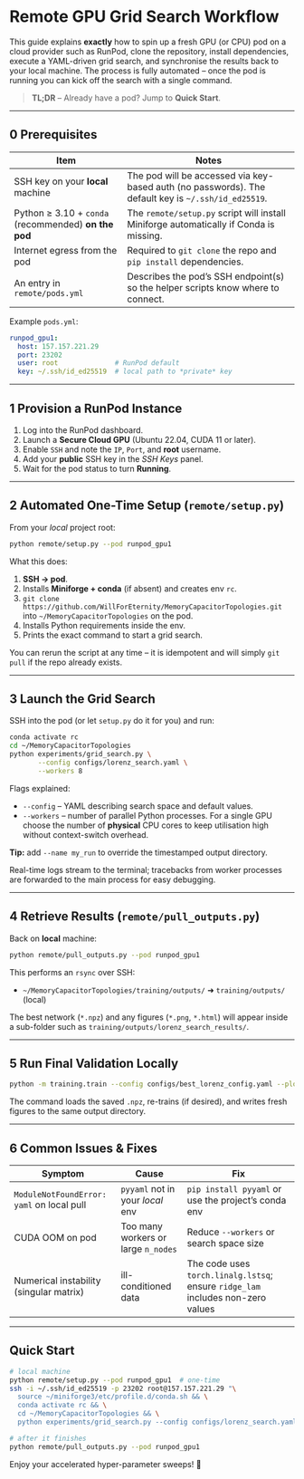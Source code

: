 # Remote GPU Grid Search Workflow

This guide explains **exactly** how to spin up a fresh GPU (or CPU) pod on a cloud provider such as RunPod, clone the repository, install dependencies, execute a YAML-driven grid search, and synchronise the results back to your local machine.  The process is fully automated – once the pod is running you can kick off the search with a single command.

> **TL;DR** – Already have a pod?  Jump to **Quick Start**.

---

## 0  Prerequisites

| Item | Notes |
|------|-------|
| SSH key on your **local** machine | The pod will be accessed via key-based auth (no passwords).  The default key is `~/.ssh/id_ed25519`. |
| Python ≥ 3.10 + `conda` (recommended) **on the pod** | The `remote/setup.py` script will install Miniforge automatically if Conda is missing. |
| Internet egress from the pod | Required to `git clone` the repo and `pip install` dependencies. |
| An entry in `remote/pods.yml` | Describes the pod’s SSH endpoint(s) so the helper scripts know where to connect. |

Example `pods.yml`:
```yaml
runpod_gpu1:
  host: 157.157.221.29
  port: 23202
  user: root              # RunPod default
  key: ~/.ssh/id_ed25519  # local path to *private* key
```

---

## 1  Provision a RunPod Instance

1. Log into the RunPod dashboard.
2. Launch a **Secure Cloud GPU** (Ubuntu 22.04, CUDA 11 or later).
3. Enable `SSH` and note the `IP`, `Port`, and **root** username.
4. Add your **public** SSH key in the *SSH Keys* panel.
5. Wait for the pod status to turn **Running**.

---

## 2  Automated One-Time Setup (`remote/setup.py`)

From your *local* project root:

```bash
python remote/setup.py --pod runpod_gpu1
```

What this does:

1. **SSH → pod**.
2. Installs **Miniforge + conda** (if absent) and creates env `rc`.
3. `git clone https://github.com/WillForEternity/MemoryCapacitorTopologies.git` into `~/MemoryCapacitorTopologies` on the pod.
4. Installs Python requirements inside the env.
5. Prints the exact command to start a grid search.

You can rerun the script at any time – it is idempotent and will simply `git pull` if the repo already exists.

---

## 3  Launch the Grid Search

SSH into the pod (or let `setup.py` do it for you) and run:

```bash
conda activate rc
cd ~/MemoryCapacitorTopologies
python experiments/grid_search.py \
       --config configs/lorenz_search.yaml \
       --workers 8
```

Flags explained:

- `--config` – YAML describing search space and default values.
- `--workers` – number of parallel Python processes.  For a single GPU choose the number of **physical** CPU cores to keep utilisation high without context-switch overhead.

**Tip:** add `--name my_run` to override the timestamped output directory.

Real-time logs stream to the terminal; tracebacks from worker processes are forwarded to the main process for easy debugging.

---

## 4  Retrieve Results (`remote/pull_outputs.py`)

Back on **local** machine:

```bash
python remote/pull_outputs.py --pod runpod_gpu1
```

This performs an `rsync` over SSH:

* `~/MemoryCapacitorTopologies/training/outputs/` ➜ `training/outputs/` (local)

The best network (`*.npz`) and any figures (`*.png`, `*.html`) will appear inside a sub-folder such as `training/outputs/lorenz_search_results/`.

---

## 5  Run Final Validation Locally

```bash
python -m training.train --config configs/best_lorenz_config.yaml --plot
```

The command loads the saved `.npz`, re-trains (if desired), and writes fresh figures to the same output directory.

---

## 6  Common Issues & Fixes

| Symptom | Cause | Fix |
|---------|-------|-----|
| `ModuleNotFoundError: yaml` on local pull | `pyyaml` not in your *local* env | `pip install pyyaml` or use the project’s conda env |
| CUDA OOM on pod | Too many workers or large `n_nodes` | Reduce `--workers` or search space size |
| Numerical instability (singular matrix) | ill-conditioned data | The code uses `torch.linalg.lstsq`; ensure `ridge_lam` includes non-zero values |

---

## Quick Start

```bash
# local machine
python remote/setup.py --pod runpod_gpu1  # one-time
ssh -i ~/.ssh/id_ed25519 -p 23202 root@157.157.221.29 "\
  source ~/miniforge3/etc/profile.d/conda.sh && \
  conda activate rc && \
  cd ~/MemoryCapacitorTopologies && \
  python experiments/grid_search.py --config configs/lorenz_search.yaml --workers 8"

# after it finishes
python remote/pull_outputs.py --pod runpod_gpu1
```

Enjoy your accelerated hyper-parameter sweeps!  🎉
